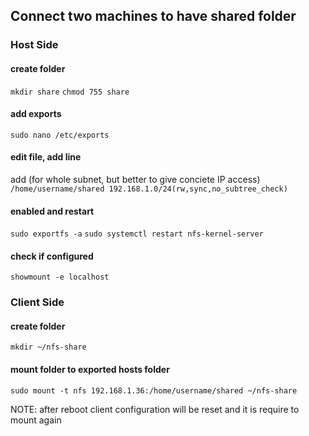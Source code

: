 ## Connect two machines to have shared folder

### Host Side

#### create folder
``mkdir share``
``chmod 755 share``

#### add exports
``sudo nano /etc/exports``

#### edit file, add line
add (for whole subnet, but better to give conciete IP access)
``/home/username/shared 192.168.1.0/24(rw,sync,no_subtree_check)``

#### enabled and restart
``sudo exportfs -a``
``sudo systemctl restart nfs-kernel-server``

#### check if configured
``showmount -e localhost``

### Client Side

#### create folder
``mkdir ~/nfs-share``

#### mount folder to exported hosts folder 
``sudo mount -t nfs 192.168.1.36:/home/username/shared ~/nfs-share``

NOTE: after reboot client configuration will be reset and it is require to mount again
